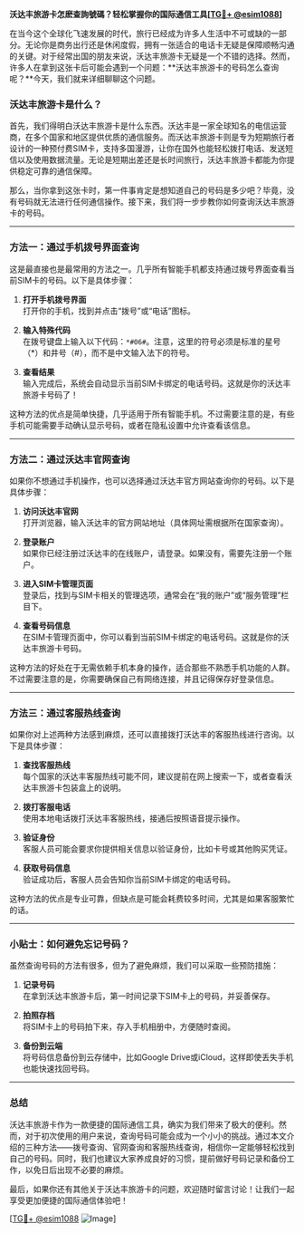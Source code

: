 **沃达丰旅游卡怎麽查詢號碼？轻松掌握你的国际通信工具[[TG💪+ @esim1088](https://t.me/s/esim1088)]**

在当今这个全球化飞速发展的时代，旅行已经成为许多人生活中不可或缺的一部分。无论你是商务出行还是休闲度假，拥有一张适合的电话卡无疑是保障顺畅沟通的关键。对于经常出国的朋友来说，沃达丰旅游卡无疑是一个不错的选择。然而，许多人在拿到这张卡后可能会遇到一个问题：**沃达丰旅游卡的号码怎么查询呢？**今天，我们就来详细聊聊这个问题。

### 沃达丰旅游卡是什么？

首先，我们得明白沃达丰旅游卡是什么东西。沃达丰是一家全球知名的电信运营商，在多个国家和地区提供优质的通信服务。而沃达丰旅游卡则是专为短期旅行者设计的一种预付费SIM卡，支持多国漫游，让你在国外也能轻松拨打电话、发送短信以及使用数据流量。无论是短期出差还是长时间旅行，沃达丰旅游卡都能为你提供稳定可靠的通信保障。

那么，当你拿到这张卡时，第一件事肯定是想知道自己的号码是多少吧？毕竟，没有号码就无法进行任何通信操作。接下来，我们将一步步教你如何查询沃达丰旅游卡的号码。

---

### 方法一：通过手机拨号界面查询

这是最直接也是最常用的方法之一。几乎所有智能手机都支持通过拨号界面查看当前SIM卡的号码。以下是具体步骤：

1. **打开手机拨号界面**  
   打开你的手机，找到并点击“拨号”或“电话”图标。

2. **输入特殊代码**  
   在拨号键盘上输入以下代码：`*#06#`。注意，这里的符号必须是标准的星号（*）和井号（#），而不是中文输入法下的符号。

3. **查看结果**  
   输入完成后，系统会自动显示当前SIM卡绑定的电话号码。这就是你的沃达丰旅游卡号码了！

这种方法的优点是简单快捷，几乎适用于所有智能手机。不过需要注意的是，有些手机可能需要手动确认显示号码，或者在隐私设置中允许查看该信息。

---

### 方法二：通过沃达丰官网查询

如果你不想通过手机操作，也可以选择通过沃达丰官方网站查询你的号码。以下是具体步骤：

1. **访问沃达丰官网**  
   打开浏览器，输入沃达丰的官方网站地址（具体网址需根据所在国家查询）。

2. **登录账户**  
   如果你已经注册过沃达丰的在线账户，请登录。如果没有，需要先注册一个账户。

3. **进入SIM卡管理页面**  
   登录后，找到与SIM卡相关的管理选项，通常会在“我的账户”或“服务管理”栏目下。

4. **查看号码信息**  
   在SIM卡管理页面中，你可以看到当前SIM卡绑定的电话号码。这就是你的沃达丰旅游卡号码。

这种方法的好处在于无需依赖手机本身的操作，适合那些不熟悉手机功能的人群。不过需要注意的是，你需要确保自己有网络连接，并且记得保存好登录信息。

---

### 方法三：通过客服热线查询

如果你对上述两种方法感到麻烦，还可以直接拨打沃达丰的客服热线进行咨询。以下是具体步骤：

1. **查找客服热线**  
   每个国家的沃达丰客服热线可能不同，建议提前在网上搜索一下，或者查看沃达丰旅游卡包装盒上的说明。

2. **拨打客服电话**  
   使用本地电话拨打沃达丰客服热线，接通后按照语音提示操作。

3. **验证身份**  
   客服人员可能会要求你提供相关信息以验证身份，比如卡号或其他购买凭证。

4. **获取号码信息**  
   验证成功后，客服人员会告知你当前SIM卡绑定的电话号码。

这种方法的优点是专业可靠，但缺点是可能会耗费较多时间，尤其是如果客服繁忙的话。

---

### 小贴士：如何避免忘记号码？

虽然查询号码的方法有很多，但为了避免麻烦，我们可以采取一些预防措施：

1. **记录号码**  
   在拿到沃达丰旅游卡后，第一时间记录下SIM卡上的号码，并妥善保存。

2. **拍照存档**  
   将SIM卡上的号码拍下来，存入手机相册中，方便随时查阅。

3. **备份到云端**  
   将号码信息备份到云存储中，比如Google Drive或iCloud，这样即使丢失手机也能快速找回号码。

---

### 总结

沃达丰旅游卡作为一款便捷的国际通信工具，确实为我们带来了极大的便利。然而，对于初次使用的用户来说，查询号码可能会成为一个小小的挑战。通过本文介绍的三种方法——拨号查询、官网查询和客服热线查询，相信你一定能够轻松找到自己的号码。同时，我们也建议大家养成良好的习惯，提前做好号码记录和备份工作，以免日后出现不必要的麻烦。

最后，如果你还有其他关于沃达丰旅游卡的问题，欢迎随时留言讨论！让我们一起享受更加便捷的国际通信体验吧！

[[TG💪+ @esim1088](https://t.me/s/esim1088) ![Image](https://i.postimg.cc/4NQfJmqS/Snipaste-2025-05-13-00-14-12.png)]